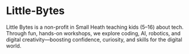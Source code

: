 # Little-Bytes
Little Bytes is a non-profit in Small Heath teaching kids (5–16) about tech. Through fun, hands-on workshops, we explore coding, AI, robotics, and digital creativity—boosting confidence, curiosity, and skills for the digital world.
